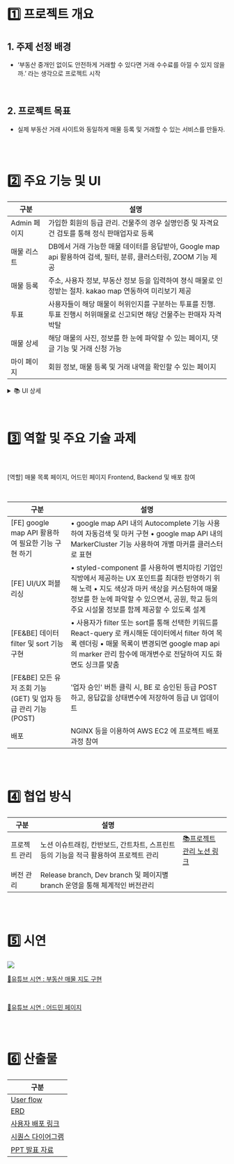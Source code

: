 
# 1️⃣ 프로젝트 개요

## 1. 주제 선정 배경
- ‘부동산 중개인 없이도 안전하게 거래할 수 있다면 거래 수수료를 아낄 수 있지 않을까.’ 라는 생각으로 프로젝트 시작

<br>

## 2. 프로젝트 목표
- 실제 부동산 거래 사이트와 동일하게 매물 등록 및 거래할 수 있는 서비스를 만들자.


<br>
<br>
  
# 2️⃣ 주요 기능 및 UI

| 구분        | 설명                                                                          |
| --------- | --------------------------------------------------------------------------- |
| Admin 페이지 | 가입한 회원의 등급 관리. 건물주의 경우 실명인증 및 자격요건 검토를 통해 정식 판매업자로 등록                       |
| 매물 리스트    | DB에서 거래 가능한 매물 데이터를 응답받아, Google map api 활용하여 검색, 필터, 분류, 클러스터링, ZOOM 기능 제공 |
| 매물 등록     | 주소, 사용자 정보, 부동산 정보 등을 입력하여 졍식 매물로 인정받는 절차. kakao map 연동하여 미리보기 제공           |
| 투표        | 사용자들이 해당 매물이 허위인지를 구분하는 투표를 진행. 투표 진행시 허위매물로 신고되면 해당 건물주는 판매자 자격 박탈         |
| 매물 상세     | 해당 매물의 사진, 정보를 한 눈에 파악할 수 있는 페이지, 댓글 기능 및 거래 신청 가능                          |
| 마이 페이지    | 회원 정보, 매물 등록 및 거래 내역을 확인할 수 있는 페이지                                          |

<details>
  <summary> 📚 UI 상세  </summary>

![](https://i.imgur.com/QJN1Izk.jpeg)

![](https://i.imgur.com/xkdz0CU.jpeg)

![](https://i.imgur.com/Atwx05n.jpeg)

![](https://i.imgur.com/kEnLeil.jpeg)

![](https://i.imgur.com/ANLmePa.jpeg)


</details>

 
<br>
<br>

# 3️⃣ 역할 및 주요 기술 과제 

<br>

[역할] 매물 목록 페이지, 어드민 페이지 Frontend, Backend 및 배포 참여

<br>

| 구분                                           | 설명                                                                                                                                                     |
| -------------------------------------------- | ------------------------------------------------------------------------------------------------------------------------------------------------------ |
| [FE] google map API 활용하여 필요한 기능 구현 하기        | • google map API 내의 Autocomplete 기능 사용하여 자동검색 및 마커 구현 • google map API 내의 MarkerCluster 기능 사용하여 개별 마커를 클러스터로 표현<br>                                    |
| [FE] UI/UX 퍼블리싱                              | • styled-component 를 사용하여 벤치마킹 기업인 직방에서 제공하는 UX 포인트를 최대한 반영하기 위해 노력 • 지도 색상과 마커 색상을 커스텀하여 매물 정보를 한 눈에 파악할 수 있으면서, 공원, 학교 등의 주요 시설물 정보를 함께 제공할 수 있도록 설계 |
| [FE&BE] 데이터 filter 및 sort 기능 구현              | • 사용자가 filter 또는 sort를 통해 선택한 키워드를 React-query 로 캐시해둔 데이터에서 filter 하여 목록 렌더링 • 매물 목록이 변경되면 google map api 의 marker 관리 함수에 매개변수로 전달하여 지도 화면도 싱크를 맞춤     |
| [FE&BE] 모든 유저 조회 기능(GET) 및 업자 등급 관리 기능(POST) | '업자 승인' 버튼 클릭 시, BE 로 승인된 등급 POST 하고, 응답값을 상태변수에 저장하여 등급 UI 업데이트                                                                                       |
| 배포                                           | NGINX 등을 이용하여 AWS EC2 에 프로젝트 배포 과정 참여                                                                                                                  |

  <br>
  <br>
  

# 4️⃣ 협업 방식

| 구분      | 설명                                                        |                                                                           |
| ------- | --------------------------------------------------------- | ------------------------------------------------------------------------- |
| 프로젝트 관리 | 노션 이슈트래킹, 칸반보드, 간트차트, 스프린트 등의 기능을 적극 활용하여 프로젝트 관리         | [📚프로젝트 관리 노션 링크](https://www.notion.so/f47d6e32be124db197669425b771856d) |
| 버전 관리   | Release branch, Dev branch 및 페이지별 branch 운영을 통해 체계적인 버전관리 |                                                                           |


<br>
<br>


# 5️⃣ 시연

![](https://i.imgur.com/WRUAS5u.jpeg)

[🔗유튜브 시연 : 부동산 매물 지도 구현 ](https://www.youtube.com/watch?v=g36ussMKr9A&embeds_referring_euri=https%3A%2F%2Fwww.notion.so%2F&feature=emb_imp_woyt)

<br>

[🔗유튜브 시연 : 어드민 페이지 ](https://youtu.be/kpwI7VR-E9s?si=VLxWNllTEPPC9kaR)
  
<br>
<br>

# 6️⃣ 산출물


| 구분                                                                                                   |
| ------------------------------------------------------------------------------------------------------ |
| [User flow](https://tropical-trouser-a8d.notion.site/FlowChart-7f0ff05047f747789935f47fb82a8e9b?pvs=4) |
| [ERD](https://tropical-trouser-a8d.notion.site/ERD-672996733e4f4c25af31ee5e15998ef6?pvs=4)             |
| [사용자 배포 링크](http://ec2-3-37-244-154.ap-northeast-2.compute.amazonaws.com/)                      |
| [시퀀스 다이어그램](https://dbdiagram.io/d/6541ab467d8bbd64653cf50b)                                   |
| [PPT 발표 자료](https://tropical-trouser-a8d.notion.site/PPT-3ba1b68af3654ca5b1a0e5a20cefce54?pvs=4)   |

<br>
<br>

